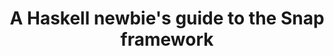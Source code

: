 ---
title: A Haskell newbie's guide to the Snap framework
url: http://learnmeahaskell.blogspot.com/2011/05/few-notes-on-learning-snap-framework.html
authors:
- Lee
type: article
tags:
- web
- web frameworks
libraries:
- Snap
doHaskell-type: extended example
dohaskell-year: 2011
---